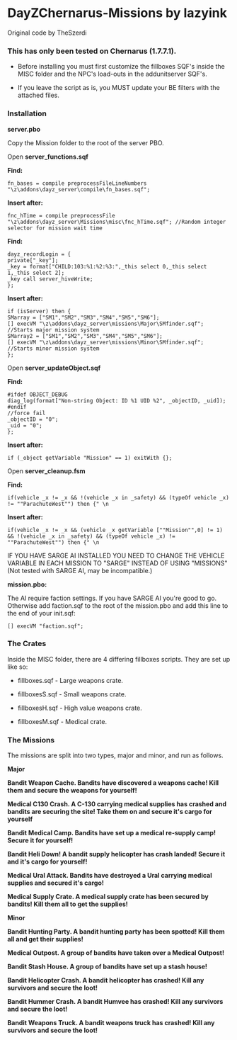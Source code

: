 DayZChernarus-Missions by lazyink
=============
Original code by TheSzerdi

<h3>This has only been tested on Chernarus (1.7.7.1).</h3>  

 * Before installing you must first customize the fillboxes SQF's inside the MISC folder and the NPC's load-outs in the addunitserver SQF's. 
 
 * If you leave the script as is, you MUST update your BE filters with the attached files.


<h3>Installation</h3>

<b>server.pbo</b>

Copy the Mission folder to the root of the server PBO.

Open <b>server_functions.sqf</b>

<b>Find:</b>

	fn_bases = compile preprocessFileLineNumbers "\z\addons\dayz_server\compile\fn_bases.sqf";
	
<b>Insert after:</b>
	
	fnc_hTime = compile preprocessFile "\z\addons\dayz_server\Missions\misc\fnc_hTime.sqf"; //Random integer selector for mission wait time
	
<b>Find:</b>
	
	dayz_recordLogin = {
	private["_key"];
	_key = format["CHILD:103:%1:%2:%3:",_this select 0,_this select 1,_this select 2];
	_key call server_hiveWrite;
	};
	
<b>Insert after:</b>
	
	if (isServer) then { 
	SMarray = ["SM1","SM2","SM3","SM4","SM5","SM6"];
    [] execVM "\z\addons\dayz_server\missions\Major\SMfinder.sqf"; //Starts major mission system
    SMarray2 = ["SM1","SM2","SM3","SM4","SM5","SM6"];
    [] execVM "\z\addons\dayz_server\missions\Minor\SMfinder.sqf"; //Starts minor mission system
	};

	
Open <b>server_updateObject.sqf</b>
	
<b>Find:</b>
	
    #ifdef OBJECT_DEBUG
    diag_log(format["Non-string Object: ID %1 UID %2", _objectID, _uid]);
	#endif
    //force fail
    _objectID = "0";
    _uid = "0";
	};
	
<b>Insert after:</b>  
	
    if (_object getVariable "Mission" == 1) exitWith {};
	

	
Open <b>server_cleanup.fsm</b>
 
<b>Find:</b>  
 
    if(vehicle _x != _x && !(vehicle _x in _safety) && (typeOf vehicle _x) != ""ParachuteWest"") then {" \n

<b>Insert after:</b>

    if(vehicle _x != _x && (vehicle _x getVariable [""Mission"",0] != 1) && !(vehicle _x in _safety) && (typeOf vehicle _x) != ""ParachuteWest"") then {" \n

	
	
IF YOU HAVE SARGE AI INSTALLED YOU NEED TO CHANGE THE VEHICLE VARIABLE IN EACH MISSION TO "SARGE" INSTEAD OF USING "MISSIONS" (Not tested with SARGE AI, may be incompatible.)


 
<b>mission.pbo:</b>

The AI require faction settings. If you have SARGE AI you're good to go. Otherwise add faction.sqf to the root of the mission.pbo and add this line to the end of your init.sqf:

    [] execVM "faction.sqf";
	

	
	
<h3>The Crates</h3>

Inside the MISC folder, there are 4 differing fillboxes scripts. They are set up like so:

* fillboxes.sqf - Large weapons crate.

* fillboxesS.sqf - Small weapons crate.

* fillboxesH.sqf - High value weapons crate.

* fillboxesM.sqf - Medical crate.

	
<h3>The Missions</h3>

The missions are split into two types, major and minor, and run as follows.


<b>Major<b>

<b>Bandit Weapon Cache.</b>
Bandits have discovered a weapons cache! Kill them and secure the weapons for yourself!

<b>Medical C130 Crash.</b>
A C-130 carrying medical supplies has crashed and bandits are securing the site! Take them on and secure it's cargo for yourself

<b>Bandit Medical Camp.</b>
Bandits have set up a medical re-supply camp! Secure it for yourself!

<b>Bandit Heli Down!</b>
A bandit supply helicopter has crash landed! Secure it and it's cargo for yourself!

<b>Medical Ural Attack.</b>
Bandits have destroyed a Ural carrying medical supplies and secured it's cargo!

M<b>edical Supply Crate.</b>
A medical supply crate has been secured by bandits! Kill them all to get the supplies!


<b>Minor<b>

<b>Bandit Hunting Party.</b>
A bandit hunting party has been spotted! Kill them all and get their supplies!

<b>Medical Outpost.</b>
A group of bandits have taken over a Medical Outpost!

<b>Bandit Stash House.</b>
A group of bandits have set up a stash house!

<b>Bandit Helicopter Crash.</b>
A bandit helicopter has crashed! Kill any survivors and secure the loot!

<b>Bandit Hummer Crash.</b>
A bandit Humvee has crashed! Kill any survivors and secure the loot!

<b>Bandit Weapons Truck.</b>
A bandit weapons truck has crashed! Kill any survivors and secure the loot!


		
	


	

